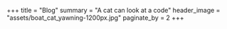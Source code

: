 +++
title = "Blog"
summary = "A cat can look at a code"
header_image = "assets/boat_cat_yawning-1200px.jpg"
paginate_by = 2
+++
